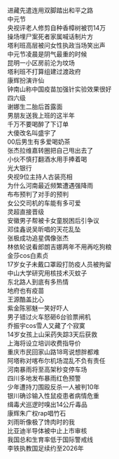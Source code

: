 进藏先遣连用双脚踏出和平之路  
中元节  
央视评老人修剪自种香樟树被罚14万  
操场埋尸案死者家属喊话制片方  
塔利班高层被问女性执政当场笑出声  
中元节凌晨是阴气最重的时候  
昆明一小区房前沦为坟场  
塔利班不打算组建过渡政府  
康辉扮演许仙  
钟南山称中国疫苗加强针实验效果很好  
四六级  
谢娜生二胎后首露面  
男朋友送我上班的这半年  
千万不要喝醉了下订单  
大傻改名叫盛宇了  
00后男生有多爱喝奶茶  
张杰拉维嘉转圈把自己甩出去了  
小伙不慎打翻酒水用手捧着喝  
光大银行  
央视9位主持人古装亮相  
为什么河南最近频繁遭遇强降雨  
布布预判了对手的预判  
女公交司机的车能有多可爱  
灵超直接晋级  
安徽男子帮被卡女童脱困后引争议  
邓佳鑫说吴昕唱的天花乱坠  
张极成功追星偶像张杰  
林依轮说看郎朗吉娜两年不用再吃狗粮  
金莎cos白素贞  
17岁女子未戴口罩殴打防疫人员被拘留  
中山大学研究用核技术灭蚊子  
东北路人到底有多热情  
地府也有疫苗  
王源酷盖比心  
紫金陈邪魅一笑好吓人  
男子错过火车怒砸6台验票闸机  
乔振宇cos雪人又藏了个寂寞  
14岁女孩上山采药失踪3天后获救  
上海将设立培训收费指导价  
重庆市民回家山路18弯说想胖都难  
阿塔称对喀布尔机场混乱不负有责任  
河南暴雨将至高架秒变停车场  
四川多地发布暴雨红色预警  
少年遭持刀围殴反杀一人被判10年  
银川确诊输入性鼠疫患者病情危重  
缉毒犬巡逻时嗅出14公斤毒品  
康辉朱广权rap唱竹石  
刘雨昕像极了馋肉时的我  
比亚迪半导体被中止上市审核  
我国总和生育率低于国际警戒线  
李铁执教国足续约至2026年  
